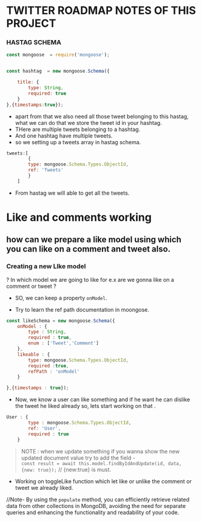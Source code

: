 # TWITTER ROADMAP NOTES OF THIS PROJECT 


### HASTAG SCHEMA 
```javascript
const mongoose  = require('mongoose');


const hashtag  = new mongoose.Schema({

    title: {
        type: String,
        required: true
    }
},{timestamps:true});
```
* apart from that we also need all those tweet belonging to this hastag, what we can do that we store the tweet id in your hashtag.
* THere are multiple tweets belonging to a hashtag.
* And one hashtag have multiple tweets.
* so we setting up a tweets array in hastag schema.

```js
tweets:[
        {
        type: mongoose.Schema.Types.ObjectId,
        ref: 'Tweets'
        }
    ]
```
* From hastag we will able to get all the tweets.

# Like and comments working 

## how can we prepare a like model using which you can like on a comment and tweet also.

### Creating a new LIke model

? In which model we are going to like for e.x are we gonna like on a comment or tweet ?
* SO, we can keep a property `onModel`.

* Try to learn the ref path documentation in moongose.
```js
const likeSchema = new mongoose.Schema({
    onModel : {
        type : String,
        required : true,
        enum : ['Tweet','Comment']
    },
    likeable : {
        type: mongoose.Schema.Types.ObjectId,
        required :true,
        refPath : 'onModel'
    }

},{timestamps : true});
```
* Now, we know a user can like something and if he want he can dislike the tweet he liked already so, lets start working on that .
```js
User : {
        type : mongoose.Schema.Types.ObjectId,
        ref: 'User',
        required : true
    }
```

>NOTE : when we update something if you wanna show the new updated document  value try to add the field -  
`const result = await this.model.findByIdAndUpdate(id, data, {new: true});` // {new:true} is must.

* Working on toggleLike function which let like or unlike the comment or tweet we already liked.


//Note- By using the `populate` method, you can efficiently retrieve related data from other collections in MongoDB, avoiding the need for separate queries and enhancing the functionality and readability of your code.

